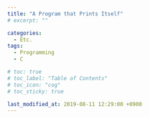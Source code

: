 ```yaml
---
title: "A Program that Prints Itself"
# excerpt: ""

categories:
  - Etc.
tags:
  - Programming
  - C

# toc: true 
# toc_label: "Table of Contents"
# toc_icon: "cog"
# toc_sticky: true

last_modified_at: 2019-08-11 12:29:00 +0900
---
```


<script src="https://gist.github.com/RyanJeong/18b6f865975be6ee392e36f3fbf7e3f1.js"></script>
